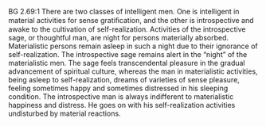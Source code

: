 BG 2.69:1	There are two classes of intelligent men. One is intelligent in material activities for sense gratiﬁcation, and the other is introspective and awake to the cultivation of self-realization. Activities of the introspective sage, or thoughtful man, are night for persons materially absorbed. Materialistic persons remain asleep in such a night due to their ignorance of self-realization. The introspective sage remains alert in the “night” of the materialistic men. The sage feels transcendental pleasure in the gradual advancement of spiritual culture, whereas the man in materialistic activities, being asleep to self-realization, dreams of varieties of sense pleasure, feeling sometimes happy and sometimes distressed in his sleeping condition. The introspective man is always indifferent to materialistic happiness and distress. He goes on with his self-realization activities undisturbed by material reactions.